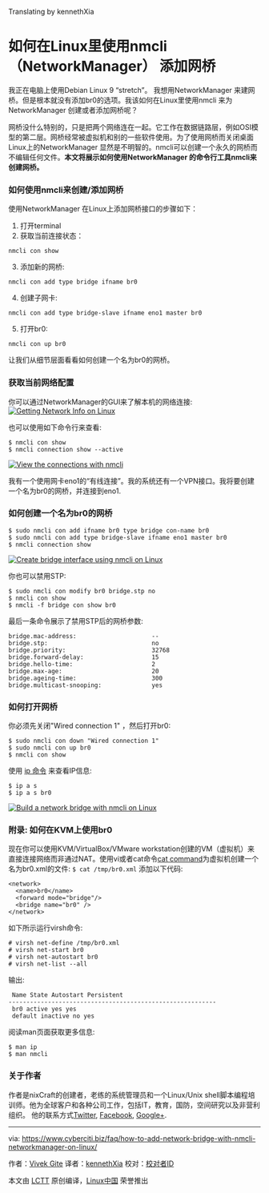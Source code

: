 Translating by kennethXia

如何在Linux里使用nmcli （NetworkManager） 添加网桥
======

我正在电脑上使用Debian Linux 9 “stretch”。 我想用NetworkManager 来建网桥。但是根本就没有添加br0的选项。我该如何在Linux里使用nmcli  来为 NetworkManager 创建或者添加网桥呢？

网桥没什么特别的，只是把两个网络连在一起。它工作在数据链路层，例如OSI模型的第二层。网桥经常被虚拟机和别的一些软件使用。为了使用网桥而关闭桌面Linux上的NetworkManager 显然是不明智的。nmcli可以创建一个永久的网桥而不编辑任何文件。**本文将展示如何使用NetworkManager 的命令行工具nmcli来创建网桥。**



### 如何使用nmcli来创建/添加网桥

使用NetworkManager 在Linux上添加网桥接口的步骤如下：

1. 打开terminal
2. 获取当前连接状态：
```
nmcli con show
```
3. 添加新的网桥:
```
nmcli con add type bridge ifname br0
```
4. 创建子网卡:
```
nmcli con add type bridge-slave ifname eno1 master br0
```
5. 打开br0:
```
nmcli con up br0
```

让我们从细节层面看看如何创建一个名为br0的网桥。

### 获取当前网络配置

你可以通过NetworkManager的GUI来了解本机的网络连接:
[![Getting Network Info on Linux][1]][1]

也可以使用如下命令行来查看:
```
$ nmcli con show
$ nmcli connection show --active 
```
[![View the connections with nmcli][2]][2]

我有一个使用网卡eno1的“有线连接”。我的系统还有一个VPN接口。我将要创建一个名为br0的网桥，并连接到eno1.

### 如何创建一个名为br0的网桥

```
$ sudo nmcli con add ifname br0 type bridge con-name br0
$ sudo nmcli con add type bridge-slave ifname eno1 master br0
$ nmcli connection show
```
[![Create bridge interface using nmcli on Linux][3]][3]

你也可以禁用STP:
```
$ sudo nmcli con modify br0 bridge.stp no
$ nmcli con show
$ nmcli -f bridge con show br0
```
最后一条命令展示了禁用STP后的网桥参数:
```
bridge.mac-address:                     --
bridge.stp:                             no
bridge.priority:                        32768
bridge.forward-delay:                   15
bridge.hello-time:                      2
bridge.max-age:                         20
bridge.ageing-time:                     300
bridge.multicast-snooping:              yes
```


### 如何打开网桥

你必须先关闭"Wired connection 1" ，然后打开br0:
```
$ sudo nmcli con down "Wired connection 1"
$ sudo nmcli con up br0
$ nmcli con show
```
使用 [ip 命令][4] 来查看IP信息:
```
$ ip a s
$ ip a s br0
```
[![Build a network bridge with nmcli on Linux][5]][5]

### 附录: 如何在KVM上使用br0

现在你可以使用KVM/VirtualBox/VMware workstation创建的VM（虚拟机）来直接连接网络而非通过NAT。使用vi或者cat命令[cat command][6]为虚拟机创建一个名为br0.xml的文件:
`$ cat /tmp/br0.xml`
添加以下代码:
```
<network>
  <name>br0</name>
  <forward mode="bridge"/>
  <bridge name="br0" />
</network>
```

如下所示运行virsh命令:
```
# virsh net-define /tmp/br0.xml
# virsh net-start br0
# virsh net-autostart br0
# virsh net-list --all
```
输出:
```
 Name State Autostart Persistent
----------------------------------------------------------
 br0 active yes yes
 default inactive no yes
```


阅读man页面获取更多信息:
```
$ man ip
$ man nmcli
```

### 关于作者

作者是nixCraft的创建者，老练的系统管理员和一个Linux/Unix shell脚本编程培训师。他为全球客户和各种公司工作，包括IT，教育，国防，空间研究以及非营利组织。 他的联系方式[Twitter][7], [Facebook][8], [Google+][9].

--------------------------------------------------------------------------------

via: https://www.cyberciti.biz/faq/how-to-add-network-bridge-with-nmcli-networkmanager-on-linux/

作者：[Vivek Gite][a]
译者：[kennethXia](https://github.com/kennethXia)
校对：[校对者ID](https://github.com/校对者ID)

本文由 [LCTT](https://github.com/LCTT/TranslateProject) 原创编译，[Linux中国](https://linux.cn/) 荣誉推出

[a]:https://www.cyberciti.biz
[1]:https://www.cyberciti.biz/media/new/faq/2018/01/Getting-Network-Info-on-Linux.jpg
[2]:https://www.cyberciti.biz/media/new/faq/2018/01/View-the-connections-with-nmcli.jpg
[3]:https://www.cyberciti.biz/media/new/faq/2018/01/Create-bridge-interface-using-nmcli-on-Linux.jpg
[4]:https://www.cyberciti.biz/faq/linux-ip-command-examples-usage-syntax/ (See Linux/Unix ip command examples for more info)
[5]:https://www.cyberciti.biz/media/new/faq/2018/01/Build-a-network-bridge-with-nmcli-on-Linux.jpg
[6]:https://www.cyberciti.biz/faq/linux-unix-appleosx-bsd-cat-command-examples/ (See Linux/Unix cat command examples for more info)
[7]:https://twitter.com/nixcraft
[8]:https://facebook.com/nixcraft
[9]:https://plus.google.com/+CybercitiBiz
